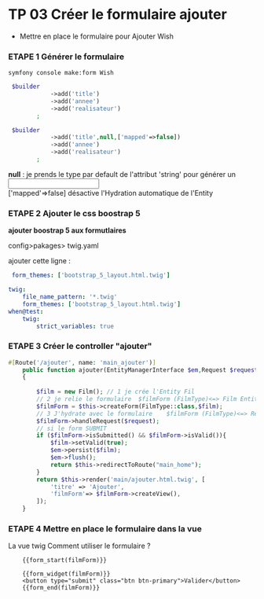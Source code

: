 # TP 03 Créer le formulaire ajouter
- Mettre en place le formulaire pour Ajouter Wish
  
  

### ETAPE 1 Générer le formulaire
```
symfony console make:form Wish 
```

```php
 $builder
            ->add('title')
            ->add('annee')
            ->add('realisateur')
        ;
```

```php
 $builder
            ->add('title',null,['mapped'=>false])
            ->add('annee')
            ->add('realisateur')
        ;
```
**null** : je prends le type par default de l'attribut 'string'
pour générer un <input type="text">  
['mapped'=>false]  désactive l'Hydration automatique de l'Entity  

### ETAPE 2 Ajouter le css boostrap 5


**ajouter boostrap 5 aux formutlaires**  
    
config>pakages> twig.yaml  
  
ajouter cette ligne :  
```yaml
 form_themes: ['bootstrap_5_layout.html.twig']
```


```yaml
twig:
    file_name_pattern: '*.twig'
    form_themes: ['bootstrap_5_layout.html.twig']
when@test:
    twig:
        strict_variables: true
```
### ETAPE 3 Créer le controller "ajouter"
```php
#[Route('/ajouter', name: 'main_ajouter')]
    public function ajouter(EntityManagerInterface $em,Request $request)
    {
        
        $film = new Film(); // 1 je crée l'Entity Fil
        // 2 je relie le formulaire  $filmForm (FilmType)<=> Film Entity
        $filmForm = $this->createForm(FilmType::class,$film);
        // 3 J'hydrate avec le formulaire    $filmForm (FilmType)<=> Request
        $filmForm->handleRequest($request);
        // si le form SUBMIT
        if ($filmForm->isSubmitted() && $filmForm->isValid()){
            $film->setValid(true);
            $em->persist($film);
            $em->flush();
            return $this->redirectToRoute("main_home");
        }
        return $this->render('main/ajouter.html.twig', [
            'titre' => 'Ajouter',
            'filmForm'=> $filmForm->createView(),
        ]);
    }
```

### ETAPE 4 Mettre en place le formulaire dans la vue
La vue twig
Comment utiliser le formulaire ?
```twig
    {{form_start(filmForm)}}

    {{form_widget(filmForm)}}
    <button type="submit" class="btn btn-primary">Valider</button>
    {{form_end(filmForm)}}
```